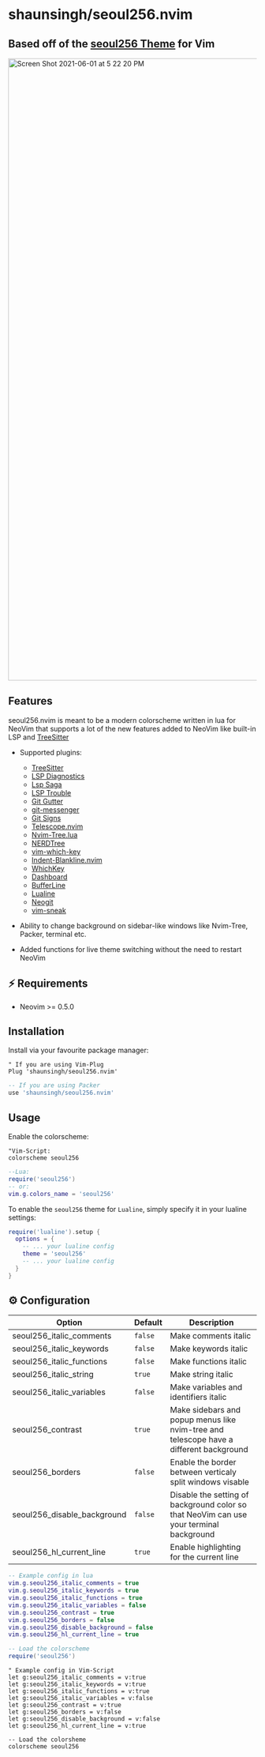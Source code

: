 # shaunsingh/seoul256.nvim

## Based off of the [seoul256 Theme](https://github.com/junegunn/seoul256.vim) for Vim

<img width="1260" alt="Screen Shot 2021-06-01 at 5 22 20 PM" src="https://user-images.githubusercontent.com/71196912/120392089-0073c180-c2fe-11eb-9614-d9d957dc1674.png">

## Features

seoul256.nvim is meant to be a modern colorscheme written in lua for NeoVim that supports a lot of the new features
added to NeoVim like built-in LSP and [TreeSitter](https://github.com/nvim-treesitter/nvim-treesitter)

- Supported plugins:

  - [TreeSitter](https://github.com/nvim-treesitter/nvim-treesitter)
  - [LSP Diagnostics](https://neovim.io/doc/user/lsp.html)
  - [Lsp Saga](https://github.com/glepnir/lspsaga.nvim)
  - [LSP Trouble](https://github.com/folke/lsp-trouble.nvim)
  - [Git Gutter](https://github.com/airblade/vim-gitgutter)
  - [git-messenger](https://github.com/rhysd/git-messenger.vim)
  - [Git Signs](https://github.com/lewis6991/gitsigns.nvim)
  - [Telescope.nvim](https://github.com/nvim-telescope/telescope.nvim)
  - [Nvim-Tree.lua](https://github.com/kyazdani42/nvim-tree.lua)
  - [NERDTree](https://github.com/preservim/nerdtree)
  - [vim-which-key](https://github.com/liuchengxu/vim-which-key)
  - [Indent-Blankline.nvim](https://github.com/lukas-reineke/indent-blankline.nvim)
  - [WhichKey](https://github.com/liuchengxu/vim-which-key)
  - [Dashboard](https://github.com/glepnir/dashboard-nvim)
  - [BufferLine](https://github.com/akinsho/nvim-bufferline.lua)
  - [Lualine](https://github.com/hoob3rt/lualine.nvim)
  - [Neogit](https://github.com/TimUntersberger/neogit)
  - [vim-sneak](https://github.com/justinmk/vim-sneak)

- Ability to change background on sidebar-like windows like Nvim-Tree, Packer, terminal etc.

- Added functions for live theme switching without the need to restart NeoVim

## ⚡️ Requirements

- Neovim >= 0.5.0

## Installation

Install via your favourite package manager:

```vim
" If you are using Vim-Plug
Plug 'shaunsingh/seoul256.nvim'
```

```lua
-- If you are using Packer
use 'shaunsingh/seoul256.nvim'
```

## Usage

Enable the colorscheme:

```vim
"Vim-Script:
colorscheme seoul256
```

```lua
--Lua:
require('seoul256')
-- or:
vim.g.colors_name = 'seoul256'
```

To enable the `seoul256` theme for `Lualine`, simply specify it in your lualine settings:

```lua
require('lualine').setup {
  options = {
    -- ... your lualine config
    theme = 'seoul256'
    -- ... your lualine config
  }
}
```

## ⚙️ Configuration

| Option                      | Default | Description                                                                             |
| --------------------------- | ------- | --------------------------------------------------------------------------------------- |
| seoul256_italic_comments    | `false` | Make comments italic                                                                    |
| seoul256_italic_keywords    | `false` | Make keywords italic                                                                    |
| seoul256_italic_functions   | `false` | Make functions italic                                                                   |
| seoul256_italic_string      | `true`  | Make string italic                                                                      |
| seoul256_italic_variables   | `false` | Make variables and identifiers italic                                                   |
| seoul256_contrast           | `true`  | Make sidebars and popup menus like nvim-tree and telescope have a different background  |
| seoul256_borders            | `false` | Enable the border between verticaly split windows visable                               |
| seoul256_disable_background | `false` | Disable the setting of background color so that NeoVim can use your terminal background |
| seoul256_hl_current_line    | `true`  | Enable highlighting for the current line                                                |

```lua
-- Example config in lua
vim.g.seoul256_italic_comments = true
vim.g.seoul256_italic_keywords = true
vim.g.seoul256_italic_functions = true
vim.g.seoul256_italic_variables = false
vim.g.seoul256_contrast = true
vim.g.seoul256_borders = false
vim.g.seoul256_disable_background = false
vim.g.seoul256_hl_current_line = true

-- Load the colorscheme
require('seoul256')
```

```vim
" Example config in Vim-Script
let g:seoul256_italic_comments = v:true
let g:seoul256_italic_keywords = v:true
let g:seoul256_italic_functions = v:true
let g:seoul256_italic_variables = v:false
let g:seoul256_contrast = v:true
let g:seoul256_borders = v:false
let g:seoul256_disable_background = v:false
let g:seoul256_hl_current_line = v:true

-- Load the colorsheme
colorscheme seoul256
```
